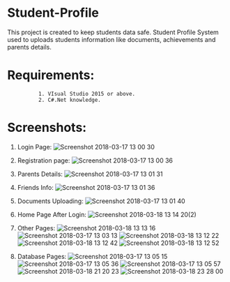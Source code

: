 # Student-Profile
This project is created to keep students data safe. Student Profile System used to uploads students information like documents, achievements and parents details.
# Requirements:
              1. VIsual Studio 2015 or above.
              2. C#.Net knowledge.
# Screenshots:
1. Login Page:
![Screenshot 2018-03-17 13 00 30](https://user-images.githubusercontent.com/42617411/72750314-8c41ed80-3be2-11ea-9141-243162d39d80.png)

2. Registration page:
![Screenshot 2018-03-17 13 00 36](https://user-images.githubusercontent.com/42617411/72750337-9cf26380-3be2-11ea-9abe-d956489fde7f.png)

3. Parents Details:
![Screenshot 2018-03-17 13 01 31](https://user-images.githubusercontent.com/42617411/72750350-aaa7e900-3be2-11ea-9ac4-647f17e3a968.png)

4. Friends Info:
![Screenshot 2018-03-17 13 01 36](https://user-images.githubusercontent.com/42617411/72750388-beebe600-3be2-11ea-9e4f-96036802baca.png)

5. Documents Uploading:
![Screenshot 2018-03-17 13 01 40](https://user-images.githubusercontent.com/42617411/72750425-d1feb600-3be2-11ea-92ed-43102708762d.png)

6. Home Page After Login:
![Screenshot 2018-03-18 13 14 20(2)](https://user-images.githubusercontent.com/42617411/72750476-f22e7500-3be2-11ea-951a-c02b9dac5865.png)

7. Other Pages:
![Screenshot 2018-03-18 13 13 16](https://user-images.githubusercontent.com/42617411/72750788-d081bd80-3be3-11ea-9ea8-f1ba76182773.png)
![Screenshot 2018-03-17 13 03 13](https://user-images.githubusercontent.com/42617411/72750789-d081bd80-3be3-11ea-9fbb-327ab14ea3df.png)
![Screenshot 2018-03-18 13 12 22](https://user-images.githubusercontent.com/42617411/72750790-d11a5400-3be3-11ea-9942-11cf739b7238.png)
![Screenshot 2018-03-18 13 12 42](https://user-images.githubusercontent.com/42617411/72750791-d11a5400-3be3-11ea-8805-3a6ca826104e.png)
![Screenshot 2018-03-18 13 12 52](https://user-images.githubusercontent.com/42617411/72750793-d1b2ea80-3be3-11ea-90b0-f546dbfeded7.png)


8. Database Pages:
![Screenshot 2018-03-17 13 05 15](https://user-images.githubusercontent.com/42617411/72750564-39b50100-3be3-11ea-9a78-7b4c32e40308.png)
![Screenshot 2018-03-17 13 05 36](https://user-images.githubusercontent.com/42617411/72750573-3f124b80-3be3-11ea-9f50-d1c504c58928.png)
![Screenshot 2018-03-17 13 05 57](https://user-images.githubusercontent.com/42617411/72750575-420d3c00-3be3-11ea-94ea-6a5f36248e2a.png)
![Screenshot 2018-03-18 21 20 23](https://user-images.githubusercontent.com/42617411/72750585-476a8680-3be3-11ea-9144-18ce9fe95191.png)
![Screenshot 2018-03-18 23 28 00](https://user-images.githubusercontent.com/42617411/72750594-4afe0d80-3be3-11ea-8923-c677b19a32fc.png)

